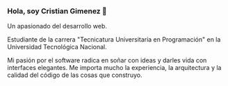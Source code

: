 ### Hola, soy Cristian Gimenez 👋
Un apasionado del desarrollo web.

Estudiante de la carrera "Tecnicatura Universitaria en Programación" en la Universidad Tecnológica Nacional.

Mi pasión por el software radica en soñar con ideas y darles vida con interfaces elegantes. Me importa mucho la experiencia, la arquitectura y la calidad del código de las cosas que construyo.
